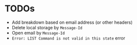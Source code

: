 # TODOs

- Add breakdown based on email address (or other headers)
- Delete local storage by `Message-Id`
- Open email by `Message-Id`
- `Error: LIST Command is not valid in this state` error